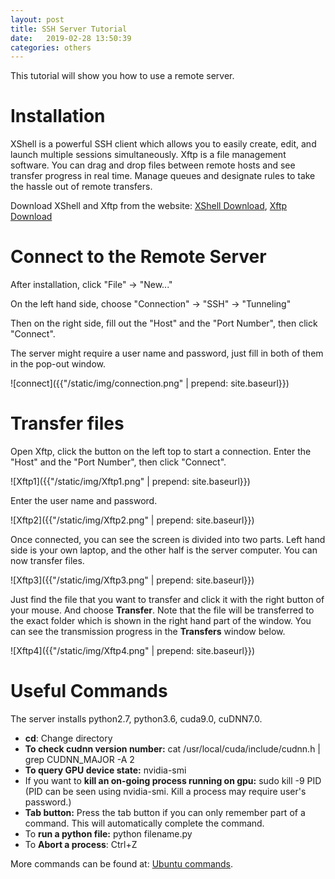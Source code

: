 ```yaml
---
layout: post
title: SSH Server Tutorial
date:   2019-02-28 13:50:39
categories: others
---
```


This tutorial will show you how to use a remote server.

<h1>Installation</h1>

<p>XShell is a powerful SSH client which allows you to easily create, edit, and launch multiple sessions simultaneously. Xftp is 
a file management software. You can drag and drop files between remote hosts and see transfer progress in real time. Manage queues and designate rules to take the hassle out of remote transfers.  </p>

<p>Download XShell and Xftp from the website: 
<a href="https://www.netsarang.com/en/xshell/">XShell Download</a>, 
<a href="https://www.netsarang.com/en/xftp/">Xftp Download</a>
</p>

<h1>Connect to the Remote Server</h1>

<p>After installation, click "File" -> "New..."</p>
<p>On the left hand side, choose "Connection" -> "SSH" -> "Tunneling"</p>
<p>Then on the right side, fill out the "Host" and the "Port Number", then click "Connect".</p>
<p>The server might require a user name and password, just fill in both of them in the pop-out window.</p>
![connect]({{"/static/img/connection.png" | prepend: site.baseurl}})

<h1>Transfer files</h1>
<p>Open Xftp, click the button on the left top to start a connection. Enter the "Host" and the "Port Number", then click "Connect".</p>
![Xftp1]({{"/static/img/Xftp1.png" | prepend: site.baseurl}})

<p>Enter the user name and password.</p>
![Xftp2]({{"/static/img/Xftp2.png" | prepend: site.baseurl}})

<p>Once connected, you can see the screen is divided into two parts. Left hand side is your own laptop, and the other half is the server computer. You can now transfer files.</p>

![Xftp3]({{"/static/img/Xftp3.png" | prepend: site.baseurl}})

<p>Just find the file that you want to transfer and click it with the right button of your mouse. And choose <strong>Transfer</strong>. Note that the file will be transferred to the exact folder which is shown in the right hand part of the window. You can see the transmission progress in the <strong>Transfers</strong> window below. </p>

![Xftp4]({{"/static/img/Xftp4.png" | prepend: site.baseurl}})
  
<h1>Useful Commands</h1>

<p>The server installs python2.7, python3.6, cuda9.0, cuDNN7.0.</p>
<ul>
<li><strong>cd</strong>: Change directory</li>
<li><strong>To check cudnn version number:</strong> cat /usr/local/cuda/include/cudnn.h | grep CUDNN_MAJOR -A 2</li>
<li><strong>To query GPU device state:</strong> nvidia-smi</li>
<li>If you want to <strong>kill an on-going process running on gpu:</strong> sudo kill -9 PID (PID can be seen using nvidia-smi. Kill a process may require user's password.)</li>
<li><strong>Tab button:</strong> Press the tab button if you can only remember part of a command. This will automatically complete the command.</li>
<li>To <strong>run a python file:</strong> python filename.py</li>
<li> To <strong> Abort a process</strong>: Ctrl+Z </li>
</ul>

<p>More commands can be found at: <a href="https://blog.csdn.net/simongeek/article/details/45271089">Ubuntu commands</a>.</p>
